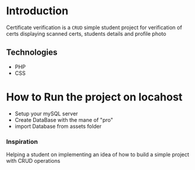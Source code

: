 # <a align="center">Introduction</a> 
Certificate verification is a `CRUD` simple student project for verification of certs displaying scanned certs, students details and profile photo
## Technologies
- PHP
- CSS


# How to Run the project on locahost
* Setup your mySQL server
* Create DataBase with the mane of "pro"
* import Database from assets folder

### Inspiration 
Helping a student on implementing an idea of how to build a simple project with CRUD operations 
